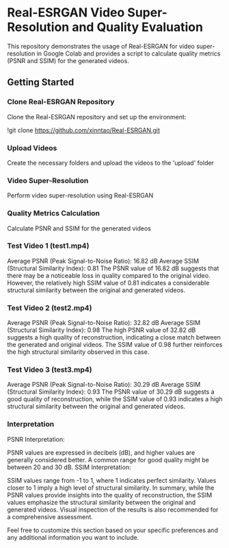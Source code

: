 # Real-ESRGAN Video Super-Resolution and Quality Evaluation

This repository demonstrates the usage of Real-ESRGAN for video super-resolution in Google Colab and provides a script to calculate quality metrics (PSNR and SSIM) for the generated videos.

## Getting Started
### Clone Real-ESRGAN Repository
Clone the Real-ESRGAN repository and set up the environment:

!git clone https://github.com/xinntao/Real-ESRGAN.git


### Upload Videos
Create the necessary folders and upload the videos to the 'upload' folder

### Video Super-Resolution
Perform video super-resolution using Real-ESRGAN

### Quality Metrics Calculation
Calculate PSNR and SSIM for the generated videos

### Test Video 1 (test1.mp4)
Average PSNR (Peak Signal-to-Noise Ratio): 16.82 dB
Average SSIM (Structural Similarity Index): 0.81
The PSNR value of 16.82 dB suggests that there may be a noticeable loss in quality compared to the original video. However, the relatively high SSIM value of 0.81 indicates a considerable structural similarity between the original and generated videos.

### Test Video 2 (test2.mp4)
Average PSNR (Peak Signal-to-Noise Ratio): 32.82 dB
Average SSIM (Structural Similarity Index): 0.98
The high PSNR value of 32.82 dB suggests a high quality of reconstruction, indicating a close match between the generated and original videos. The SSIM value of 0.98 further reinforces the high structural similarity observed in this case.

### Test Video 3 (test3.mp4)
Average PSNR (Peak Signal-to-Noise Ratio): 30.29 dB
Average SSIM (Structural Similarity Index): 0.93
The PSNR value of 30.29 dB suggests a good quality of reconstruction, while the SSIM value of 0.93 indicates a high structural similarity between the original and generated videos.

### Interpretation
PSNR Interpretation:

PSNR values are expressed in decibels (dB), and higher values are generally considered better. A common range for good quality might be between 20 and 30 dB.
SSIM Interpretation:

SSIM values range from -1 to 1, where 1 indicates perfect similarity. Values closer to 1 imply a high level of structural similarity.
In summary, while the PSNR values provide insights into the quality of reconstruction, the SSIM values emphasize the structural similarity between the original and generated videos. Visual inspection of the results is also recommended for a comprehensive assessment.

Feel free to customize this section based on your specific preferences and any additional information you want to include.
